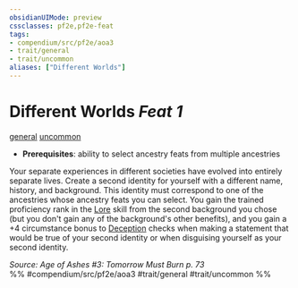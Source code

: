 ```yaml
---
obsidianUIMode: preview
cssclasses: pf2e,pf2e-feat
tags:
- compendium/src/pf2e/aoa3
- trait/general
- trait/uncommon
aliases: ["Different Worlds"]
---
```

# Different Worlds  *Feat 1*  
[general](rules/traits/general.md "General Feat Trait")  [uncommon](rules/traits/uncommon.md "Uncommon Rarity Trait")  

- **Prerequisites**: ability to select ancestry feats from multiple ancestries

Your separate experiences in different societies have evolved into entirely separate lives. Create a second identity for yourself with a different name, history, and background. This identity must correspond to one of the ancestries whose ancestry feats you can select. You gain the trained proficiency rank in the [Lore](compendium/skills.md#Lore) skill from the second background you chose (but you don't gain any of the background's other benefits), and you gain a +4 circumstance bonus to [Deception](compendium/skills.md#Deception) checks when making a statement that would be true of your second identity or when disguising yourself as your second identity.

*Source: Age of Ashes #3: Tomorrow Must Burn p. 73*  
%% #compendium/src/pf2e/aoa3 #trait/general #trait/uncommon %%